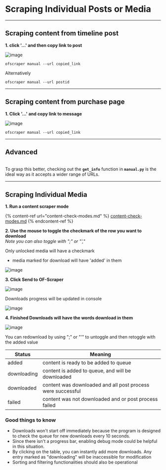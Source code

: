 # Scraping Individual Posts or Media



***

## Scraping content from timeline post

**1. click '...' and then copy link to post**

![image](https://github.com/datawhores/OF-Scraper/assets/67020411/84a87986-36ef-4d75-a9d9-10d7b572419a)

```
ofscraper manual --url copied_link
```

Alternatively

```
ofscraper manual --url postid
```



***

## Scraping content from purchase page

**1. Click '...' and copy link to message**

![image](https://github.com/datawhores/OF-Scraper/assets/67020411/74cebb3f-c0e4-4cbb-b2f7-18b52e2a98a6)

```
ofscraper manual --url copied_link
```



***

## Advanced

\
To grasp this better, checking out the **`get_info`** function in **`manual.py`** is the ideal way as it accepts a wider range of URLs.



***

## Scraping Individual Media

**1. Run a content scraper mode**

{% content-ref url="content-check-modes.md" %}
[content-check-modes.md](content-check-modes.md)
{% endcontent-ref %}

**2. Use the mouse to toggle the checkmark of the row you want to download**\
_Note you can also toggle with  ";" or "',"_&#x20;

Only unlocked media will have a checkmark

* media marked for download will have 'added' in them

![image](https://github.com/datawhores/OF-Scraper/assets/67020411/48e3badd-5502-480b-aeaa-04d58c769dd1)

**3. Click Send to OF-Scraper**

![image](https://github.com/datawhores/OF-Scraper/assets/67020411/9727c122-73ea-4043-850a-4d4fe0ffbf33)

Downloads progress will be updated in console

![image](https://github.com/datawhores/OF-Scraper/assets/67020411/9d0748b2-c036-4b7f-91c0-499b78a808e1)

**4. Finished Downloads will have the words download in them**

![image](https://github.com/datawhores/OF-Scraper/assets/67020411/7ae553c7-94d1-4a03-a44f-83fd056b80f9)

You can redownload by using ";" or "'" to untoggle and then retoggle with the added value

| Status      | Meaning                                                     |
| ----------- | ----------------------------------------------------------- |
| added       | content is ready to be added to queue                       |
| downloading | content is added to queue, and will be downloaded           |
| downloaded  | content was downloaded and all post process were successful |
| failed      | content was not downloaded and or post process failed       |

### Good things to know

* Downloads won't start off immediately because the program is designed to check the queue for new downloads every 10 seconds.
* Since there isn't a progress bar, enabling debug mode could be helpful in this situation.
* By clicking on the table, you can instantly add more downloads. Any entry marked as "downloading" will be inaccessible for modification
* Sorting and filtering functionalities should also be operational
